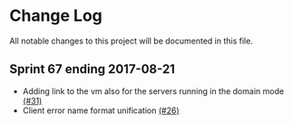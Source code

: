 # Change Log

All notable changes to this project will be documented in this file.

## Sprint 67 ending 2017-08-21
- Adding link to the vm also for the servers running in the domain mode [(#31)](https://github.com/ManageIQ/manageiq-providers-hawkular/pull/31)
- Client error name format unification [(#26)](https://github.com/ManageIQ/manageiq-providers-hawkular/pull/26)
